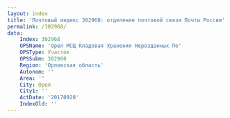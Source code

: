 ```yaml
---
layout: index
title: 'Почтовый индекс 302968: отделение почтовой связи Почты России'
permalink: /302968/
data:
    Index: 302968
    OPSName: 'Орел МСЦ Кладовая Хранения Нерозданных По'
    OPSType: Участок
    OPSSubm: 302960
    Region: 'Орловская область'
    Autonom: ''
    Area: ''
    City: Орел
    City1: ''
    ActDate: '20170928'
    IndexOld: ''
---
```

